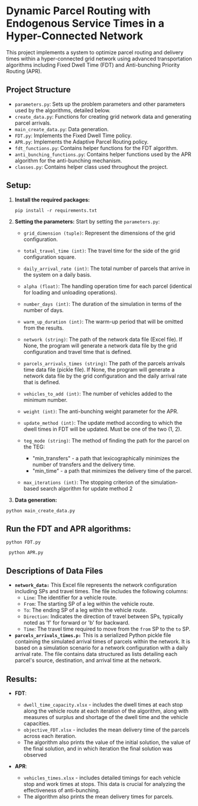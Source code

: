 # Dynamic Parcel Routing with Endogenous Service Times in a Hyper-Connected Network

This project implements a system to optimize parcel routing and delivery times within a hyper-connected grid network using advanced transportation algorithms including Fixed Dwell Time (FDT) and Anti-bunching Priority Routing (APR).

## Project Structure
- `parameters.py`: Sets up the problem parameters and other parameters used by the algorithms, detailed below.
- `create_data.py`: Functions for creating grid network data and generating parcel arrivals.
- `main_create_data.py`: Data generation.
- `FDT.py`: Implements the Fixed Dwell Time policy.
- `APR.py`: Implements the Adaptive Parcel Routing policy.
- `fdt_functions.py`: Contains helper functions for the FDT algorithm.
- `anti_bunching_functions.py`: Contains helper functions used by the APR algorithm for the anti-bunching mechanism.
- `classes.py`: Contains helper class used throughout the project.


## Setup:
1. **Install the required packages:**
   ```
   pip install -r requirements.txt
   ```
   
3. **Setting the parameters:**
  Start by setting the `parameters.py`:
   - `grid_dimension (tuple)`: Represent the dimensions of the grid configuration.
   - `total_travel_time (int)`: The travel time for the side of the grid configuration square.
   - `daily_arrival_rate (int)`: The total number of parcels that arrive in the system on a daily basis.
   - `alpha (float)`: The handling operation time for each parcel (identical for loading and unloading operations).
   - `number_days (int)`: The duration of the simulation in terms of the number of days.
   - `warm_up_duration (int)`: The warm-up period that will be omitted from the results.

   - `network (string)`: The path of the network data file (Excel file).
     If None, the program will generate a network data file by the grid configuration and travel time that is defined.

   - `parcels_arrivals_times (string)`: The path of the parcels arrivals time data file (pickle file).
     If None, the program will generate a network data file by the grid configuration and the daily arrival rate that is defined.

   - `vehicles_to_add (int)`: The number of vehicles added to the minimum number.
   - `weight (int)`: The anti-bunching weight parameter for the APR.
   - `update_method (int)`: The update method according to which the dwell times in FDT will be updated. Must be one of the two (1, 2).
   - `teg_mode (string)`: The method of finding the path for the parcel on the TEG:
       - "min_transfers" - a path that lexicographically minimizes the number of transfers and the delivery time.
       - "min_time" - a path that minimizes the delivery time of the parcel.
   - `max_iterations (int)`: The stopping criterion of the simulation-based search algorithm for update method 2

  4. **Data generation:**
  ```
  python main_create_data.py
  ```

## Run the FDT and APR algorithms:
  ```
  python FDT.py
  ```
 ```
  python APR.py
  ```


## Descriptions of Data Files
- **`network_data:`**
  This Excel file represents the network configuration including SPs and travel times. The file includes the following columns:
     - `Line`: The identifier for a vehicle route.
     - `From`: The starting SP of a leg within the vehicle route.
     - `To`: The ending SP of a leg within the vehicle route.
     - `Direction`: Indicates the direction of travel between SPs, typically noted as 'f' for forward or 'b' for backward.
     - `Time`: The travel time required to move from the `from` SP to the `to` SP.
- **`parcels_arrivals_times.p:`**
  This is a serialized Python pickle file containing the simulated arrival times of parcels within the network. It is based on a simulation scenario for a network configuration with a daily arrival rate. The file contains data structured as lists detailing each parcel's source, destination, and arrival time at the network.



## Results:
   - **FDT**:
     - `dwell_time_capacity.xlsx` - includes the dwell times at each stop along the vehicle route at each iteration of the algorithm, along with measures of surplus and shortage of the dwell time and the vehicle capacities.
     - `objective_FDT.xlsx` - includes the mean delivery time of the parcels across each iteration.
     - The algorithm also prints the value of the initial solution, the value of the final solution, and in which iteration the final solution was observed

  - **APR**:
      - `vehicles_times.xlsx` - includes detailed timings for each vehicle stop and work times at stops. This data is crucial for analyzing the effectiveness of anti-bunching.
      - The algorithm also prints the mean delivery times for parcels.

